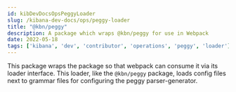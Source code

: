 ```yaml
---
id: kibDevDocsOpsPeggyLoader
slug: /kibana-dev-docs/ops/peggy-loader
title: "@kbn/peggy"
description: A package which wraps @kbn/peggy for use in Webpack
date: 2022-05-18
tags: ['kibana', 'dev', 'contributor', 'operations', 'peggy', 'loader']
---
```


This package wraps the <DocLink id="kibDevDocsOpsPeggy" /> package so that webpack can consume it via its loader interface. This loader, like the `@kbn/peggy` package, loads config files next to grammar files for configuring the peggy parser-generator.